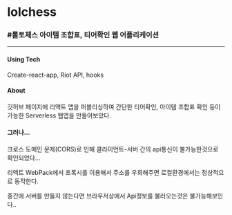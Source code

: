 # lolchess

### #롤토체스 아이템 조합표, 티어확인 웹 어플리케이션

---

#### Using Tech

Create-react-app, Riot API, hooks

#### About

깃허브 페이지에 리액트 앱을 퍼블리싱하여 간단한 티어확인, 아이템 조합표 확인 등이 가능한 Serverless 웹앱을 만들어보았다.

#### 그러나...

크로스 도메인 문제(CORS)로 인해 클라이언트-서버 간의 api통신이 불가능한것으로 확인되었다...

리액트 WebPack에서 프록시를 이용해서 주소를 우회해주면 로컬환경에서는 정상적으로 동작한다. 

중간에 서버를 만들지 않는다면 브라우저상에서 Api정보를 불러오는것은 불가능해보인다..
